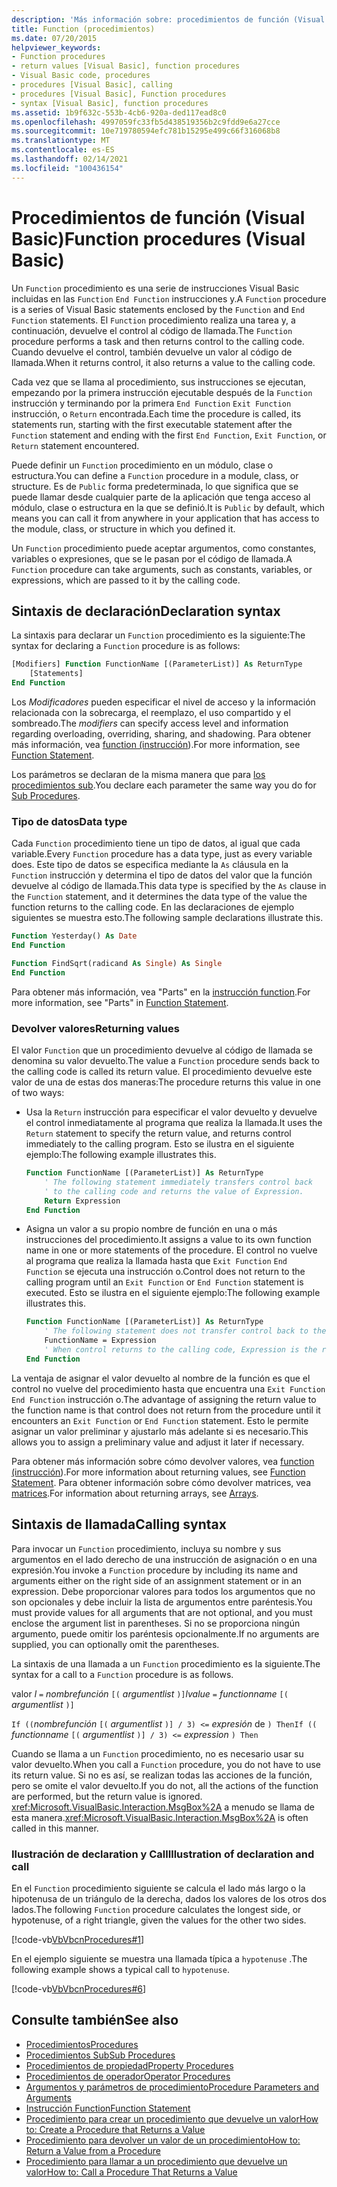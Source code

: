 ```yaml
---
description: 'Más información sobre: procedimientos de función (Visual Basic)'
title: Function (procedimientos)
ms.date: 07/20/2015
helpviewer_keywords:
- Function procedures
- return values [Visual Basic], function procedures
- Visual Basic code, procedures
- procedures [Visual Basic], calling
- procedures [Visual Basic], Function procedures
- syntax [Visual Basic], function procedures
ms.assetid: 1b9f632c-553b-4cb6-920a-ded117ead8c0
ms.openlocfilehash: 4997059fc33fb5d438519356b2c9fdd9e6a27cce
ms.sourcegitcommit: 10e719780594efc781b15295e499c66f316068b8
ms.translationtype: MT
ms.contentlocale: es-ES
ms.lasthandoff: 02/14/2021
ms.locfileid: "100436154"
---
```

# <a name="function-procedures-visual-basic"></a><span data-ttu-id="79537-103">Procedimientos de función (Visual Basic)</span><span class="sxs-lookup"><span data-stu-id="79537-103">Function procedures (Visual Basic)</span></span>

<span data-ttu-id="79537-104">Un `Function` procedimiento es una serie de instrucciones Visual Basic incluidas en las `Function` `End Function` instrucciones y.</span><span class="sxs-lookup"><span data-stu-id="79537-104">A `Function` procedure is a series of Visual Basic statements enclosed by the `Function` and `End Function` statements.</span></span> <span data-ttu-id="79537-105">El `Function` procedimiento realiza una tarea y, a continuación, devuelve el control al código de llamada.</span><span class="sxs-lookup"><span data-stu-id="79537-105">The `Function` procedure performs a task and then returns control to the calling code.</span></span> <span data-ttu-id="79537-106">Cuando devuelve el control, también devuelve un valor al código de llamada.</span><span class="sxs-lookup"><span data-stu-id="79537-106">When it returns control, it also returns a value to the calling code.</span></span>

<span data-ttu-id="79537-107">Cada vez que se llama al procedimiento, sus instrucciones se ejecutan, empezando por la primera instrucción ejecutable después de la `Function` instrucción y terminando por la primera `End Function` `Exit Function` instrucción, o `Return` encontrada.</span><span class="sxs-lookup"><span data-stu-id="79537-107">Each time the procedure is called, its statements run, starting with the first executable statement after the `Function` statement and ending with the first `End Function`, `Exit Function`, or `Return` statement encountered.</span></span>

<span data-ttu-id="79537-108">Puede definir un `Function` procedimiento en un módulo, clase o estructura.</span><span class="sxs-lookup"><span data-stu-id="79537-108">You can define a `Function` procedure in a module, class, or structure.</span></span> <span data-ttu-id="79537-109">Es de `Public` forma predeterminada, lo que significa que se puede llamar desde cualquier parte de la aplicación que tenga acceso al módulo, clase o estructura en la que se definió.</span><span class="sxs-lookup"><span data-stu-id="79537-109">It is `Public` by default, which means you can call it from anywhere in your application that has access to the module, class, or structure in which you defined it.</span></span>

<span data-ttu-id="79537-110">Un `Function` procedimiento puede aceptar argumentos, como constantes, variables o expresiones, que se le pasan por el código de llamada.</span><span class="sxs-lookup"><span data-stu-id="79537-110">A `Function` procedure can take arguments, such as constants, variables, or expressions, which are passed to it by the calling code.</span></span>

## <a name="declaration-syntax"></a><span data-ttu-id="79537-111">Sintaxis de declaración</span><span class="sxs-lookup"><span data-stu-id="79537-111">Declaration syntax</span></span>

<span data-ttu-id="79537-112">La sintaxis para declarar un `Function` procedimiento es la siguiente:</span><span class="sxs-lookup"><span data-stu-id="79537-112">The syntax for declaring a `Function` procedure is as follows:</span></span>

```vb
[Modifiers] Function FunctionName [(ParameterList)] As ReturnType
    [Statements]
End Function
```

<span data-ttu-id="79537-113">Los *Modificadores* pueden especificar el nivel de acceso y la información relacionada con la sobrecarga, el reemplazo, el uso compartido y el sombreado.</span><span class="sxs-lookup"><span data-stu-id="79537-113">The *modifiers* can specify access level and information regarding overloading, overriding, sharing, and shadowing.</span></span> <span data-ttu-id="79537-114">Para obtener más información, vea [function (instrucción](../../../language-reference/statements/function-statement.md)).</span><span class="sxs-lookup"><span data-stu-id="79537-114">For more information, see [Function Statement](../../../language-reference/statements/function-statement.md).</span></span>

<span data-ttu-id="79537-115">Los parámetros se declaran de la misma manera que para [los procedimientos sub](./sub-procedures.md).</span><span class="sxs-lookup"><span data-stu-id="79537-115">You declare each parameter the same way you do for [Sub Procedures](./sub-procedures.md).</span></span>

### <a name="data-type"></a><span data-ttu-id="79537-116">Tipo de datos</span><span class="sxs-lookup"><span data-stu-id="79537-116">Data type</span></span>

<span data-ttu-id="79537-117">Cada `Function` procedimiento tiene un tipo de datos, al igual que cada variable.</span><span class="sxs-lookup"><span data-stu-id="79537-117">Every `Function` procedure has a data type, just as every variable does.</span></span> <span data-ttu-id="79537-118">Este tipo de datos se especifica mediante la `As` cláusula en la `Function` instrucción y determina el tipo de datos del valor que la función devuelve al código de llamada.</span><span class="sxs-lookup"><span data-stu-id="79537-118">This data type is specified by the `As` clause in the `Function` statement, and it determines the data type of the value the function returns to the calling code.</span></span> <span data-ttu-id="79537-119">En las declaraciones de ejemplo siguientes se muestra esto.</span><span class="sxs-lookup"><span data-stu-id="79537-119">The following sample declarations illustrate this.</span></span>

```vb
Function Yesterday() As Date
End Function

Function FindSqrt(radicand As Single) As Single
End Function
```

<span data-ttu-id="79537-120">Para obtener más información, vea "Parts" en la [instrucción function](../../../language-reference/statements/function-statement.md).</span><span class="sxs-lookup"><span data-stu-id="79537-120">For more information, see "Parts" in [Function Statement](../../../language-reference/statements/function-statement.md).</span></span>

### <a name="returning-values"></a><span data-ttu-id="79537-121">Devolver valores</span><span class="sxs-lookup"><span data-stu-id="79537-121">Returning values</span></span>

<span data-ttu-id="79537-122">El valor `Function` que un procedimiento devuelve al código de llamada se denomina su valor devuelto.</span><span class="sxs-lookup"><span data-stu-id="79537-122">The value a `Function` procedure sends back to the calling code is called its return value.</span></span> <span data-ttu-id="79537-123">El procedimiento devuelve este valor de una de estas dos maneras:</span><span class="sxs-lookup"><span data-stu-id="79537-123">The procedure returns this value in one of two ways:</span></span>

- <span data-ttu-id="79537-124">Usa la `Return` instrucción para especificar el valor devuelto y devuelve el control inmediatamente al programa que realiza la llamada.</span><span class="sxs-lookup"><span data-stu-id="79537-124">It uses the `Return` statement to specify the return value, and returns control immediately to the calling program.</span></span> <span data-ttu-id="79537-125">Esto se ilustra en el siguiente ejemplo:</span><span class="sxs-lookup"><span data-stu-id="79537-125">The following example illustrates this.</span></span>

  ```vb
  Function FunctionName [(ParameterList)] As ReturnType
      ' The following statement immediately transfers control back
      ' to the calling code and returns the value of Expression.
      Return Expression
  End Function
  ```

- <span data-ttu-id="79537-126">Asigna un valor a su propio nombre de función en una o más instrucciones del procedimiento.</span><span class="sxs-lookup"><span data-stu-id="79537-126">It assigns a value to its own function name in one or more statements of the procedure.</span></span> <span data-ttu-id="79537-127">El control no vuelve al programa que realiza la llamada hasta que `Exit Function` `End Function` se ejecuta una instrucción o.</span><span class="sxs-lookup"><span data-stu-id="79537-127">Control does not return to the calling program until an `Exit Function` or `End Function` statement is executed.</span></span> <span data-ttu-id="79537-128">Esto se ilustra en el siguiente ejemplo:</span><span class="sxs-lookup"><span data-stu-id="79537-128">The following example illustrates this.</span></span>

  ```vb
  Function FunctionName [(ParameterList)] As ReturnType
      ' The following statement does not transfer control back to the calling code.
      FunctionName = Expression
      ' When control returns to the calling code, Expression is the return value.
  End Function
  ```

<span data-ttu-id="79537-129">La ventaja de asignar el valor devuelto al nombre de la función es que el control no vuelve del procedimiento hasta que encuentra una `Exit Function` `End Function` instrucción o.</span><span class="sxs-lookup"><span data-stu-id="79537-129">The advantage of assigning the return value to the function name is that control does not return from the procedure until it encounters an `Exit Function` or `End Function` statement.</span></span> <span data-ttu-id="79537-130">Esto le permite asignar un valor preliminar y ajustarlo más adelante si es necesario.</span><span class="sxs-lookup"><span data-stu-id="79537-130">This allows you to assign a preliminary value and adjust it later if necessary.</span></span>

<span data-ttu-id="79537-131">Para obtener más información sobre cómo devolver valores, vea [function (instrucción](../../../language-reference/statements/function-statement.md)).</span><span class="sxs-lookup"><span data-stu-id="79537-131">For more information about returning values, see [Function Statement](../../../language-reference/statements/function-statement.md).</span></span> <span data-ttu-id="79537-132">Para obtener información sobre cómo devolver matrices, vea [matrices](../arrays/index.md).</span><span class="sxs-lookup"><span data-stu-id="79537-132">For information about returning arrays, see [Arrays](../arrays/index.md).</span></span>

## <a name="calling-syntax"></a><span data-ttu-id="79537-133">Sintaxis de llamada</span><span class="sxs-lookup"><span data-stu-id="79537-133">Calling syntax</span></span>

<span data-ttu-id="79537-134">Para invocar un `Function` procedimiento, incluya su nombre y sus argumentos en el lado derecho de una instrucción de asignación o en una expresión.</span><span class="sxs-lookup"><span data-stu-id="79537-134">You invoke a `Function` procedure by including its name and arguments either on the right side of an assignment statement or in an expression.</span></span> <span data-ttu-id="79537-135">Debe proporcionar valores para todos los argumentos que no son opcionales y debe incluir la lista de argumentos entre paréntesis.</span><span class="sxs-lookup"><span data-stu-id="79537-135">You must provide values for all arguments that are not optional, and you must enclose the argument list in parentheses.</span></span> <span data-ttu-id="79537-136">Si no se proporciona ningún argumento, puede omitir los paréntesis opcionalmente.</span><span class="sxs-lookup"><span data-stu-id="79537-136">If no arguments are supplied, you can optionally omit the parentheses.</span></span>

<span data-ttu-id="79537-137">La sintaxis de una llamada a un `Function` procedimiento es la siguiente.</span><span class="sxs-lookup"><span data-stu-id="79537-137">The syntax for a call to a `Function` procedure is as follows.</span></span>

<span data-ttu-id="79537-138">valor *l* `=` *nombrefunción* `[(` *argumentlist*    `)]`</span><span class="sxs-lookup"><span data-stu-id="79537-138">*lvalue*  `=`  *functionname* `[(` *argumentlist* `)]`</span></span>

<span data-ttu-id="79537-139">`If ((`*nombrefunción* `[(` *argumentlist* `)] / 3) <=` *expresión* de  `) Then`</span><span class="sxs-lookup"><span data-stu-id="79537-139">`If ((` *functionname* `[(` *argumentlist* `)] / 3) <=`  *expression* `) Then`</span></span>

<span data-ttu-id="79537-140">Cuando se llama a un `Function` procedimiento, no es necesario usar su valor devuelto.</span><span class="sxs-lookup"><span data-stu-id="79537-140">When you call a `Function` procedure, you do not have to use its return value.</span></span> <span data-ttu-id="79537-141">Si no es así, se realizan todas las acciones de la función, pero se omite el valor devuelto.</span><span class="sxs-lookup"><span data-stu-id="79537-141">If you do not, all the actions of the function are performed, but the return value is ignored.</span></span> <span data-ttu-id="79537-142"><xref:Microsoft.VisualBasic.Interaction.MsgBox%2A> a menudo se llama de esta manera.</span><span class="sxs-lookup"><span data-stu-id="79537-142"><xref:Microsoft.VisualBasic.Interaction.MsgBox%2A> is often called in this manner.</span></span>

### <a name="illustration-of-declaration-and-call"></a><span data-ttu-id="79537-143">Ilustración de declaration y Call</span><span class="sxs-lookup"><span data-stu-id="79537-143">Illustration of declaration and call</span></span>

<span data-ttu-id="79537-144">En el `Function` procedimiento siguiente se calcula el lado más largo o la hipotenusa de un triángulo de la derecha, dados los valores de los otros dos lados.</span><span class="sxs-lookup"><span data-stu-id="79537-144">The following `Function` procedure calculates the longest side, or hypotenuse, of a right triangle, given the values for the other two sides.</span></span>

[!code-vb[VbVbcnProcedures#1](~/samples/snippets/visualbasic/VS_Snippets_VBCSharp/VbVbcnProcedures/VB/Class1.vb#1)]

<span data-ttu-id="79537-145">En el ejemplo siguiente se muestra una llamada típica a `hypotenuse` .</span><span class="sxs-lookup"><span data-stu-id="79537-145">The following example shows a typical call to `hypotenuse`.</span></span>

[!code-vb[VbVbcnProcedures#6](~/samples/snippets/visualbasic/VS_Snippets_VBCSharp/VbVbcnProcedures/VB/Class1.vb#6)]

## <a name="see-also"></a><span data-ttu-id="79537-146">Consulte también</span><span class="sxs-lookup"><span data-stu-id="79537-146">See also</span></span>

- [<span data-ttu-id="79537-147">Procedimientos</span><span class="sxs-lookup"><span data-stu-id="79537-147">Procedures</span></span>](./index.md)
- [<span data-ttu-id="79537-148">Procedimientos Sub</span><span class="sxs-lookup"><span data-stu-id="79537-148">Sub Procedures</span></span>](./sub-procedures.md)
- [<span data-ttu-id="79537-149">Procedimientos de propiedad</span><span class="sxs-lookup"><span data-stu-id="79537-149">Property Procedures</span></span>](./property-procedures.md)
- [<span data-ttu-id="79537-150">Procedimientos de operador</span><span class="sxs-lookup"><span data-stu-id="79537-150">Operator Procedures</span></span>](./operator-procedures.md)
- [<span data-ttu-id="79537-151">Argumentos y parámetros de procedimiento</span><span class="sxs-lookup"><span data-stu-id="79537-151">Procedure Parameters and Arguments</span></span>](./procedure-parameters-and-arguments.md)
- [<span data-ttu-id="79537-152">Instrucción Function</span><span class="sxs-lookup"><span data-stu-id="79537-152">Function Statement</span></span>](../../../language-reference/statements/function-statement.md)
- [<span data-ttu-id="79537-153">Procedimiento para crear un procedimiento que devuelve un valor</span><span class="sxs-lookup"><span data-stu-id="79537-153">How to: Create a Procedure that Returns a Value</span></span>](./how-to-create-a-procedure-that-returns-a-value.md)
- [<span data-ttu-id="79537-154">Procedimiento para devolver un valor de un procedimiento</span><span class="sxs-lookup"><span data-stu-id="79537-154">How to: Return a Value from a Procedure</span></span>](./how-to-return-a-value-from-a-procedure.md)
- [<span data-ttu-id="79537-155">Procedimiento para llamar a un procedimiento que devuelve un valor</span><span class="sxs-lookup"><span data-stu-id="79537-155">How to: Call a Procedure That Returns a Value</span></span>](./how-to-call-a-procedure-that-returns-a-value.md)
